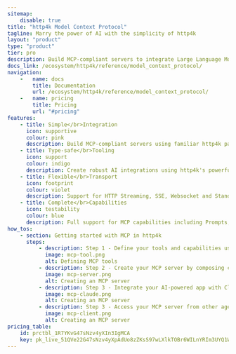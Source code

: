 ```yaml
---
sitemap:
    disable: true
title: "http4k Model Context Protocol"
tagline: Marry the power of AI with the simplicity of http4k
layout: "product"
type: "product"
tier: pro
description: Build MCP-compliant servers to integrate Large Language Models with your data and tools using familiar http4k patterns
docs_link: /ecosystem/http4k/reference/model_context_protocol/
navigation:
    -   name: docs
        title: Documentation
        url: /ecosystem/http4k/reference/model_context_protocol/
    -   name: pricing
        title: Pricing
        url: "#pricing"
features:
    - title: Simple</br>Integration
      icon: supportive
      colour: pink
      description: Build MCP-compliant servers using familiar http4k patterns. Seamlessly connect AI models with your existing systems and data sources.
    - title: Type-safe</br>Tooling
      icon: support
      colour: indigo
      description: Create robust AI integrations using http4k's powerful Lens system for type-safe tool definitions and capability bindings with compile-time safety.
    - title: Flexible</br>Transport
      icon: footprint
      colour: violet
      description: Support for HTTP Streaming, SSE, Websocket and Standard IO transports, enabling seamless integration with desktop and web-based AI applications.
    - title: Complete</br>Capabilities
      icon: testability
      colour: blue
      description: Full support for MCP capabilities including Prompts, Tools, Resources, Roots, Completions and Sampling, with both local and cloud-based model support.
how_tos:
    - section: Getting started with MCP in http4k
      steps:
          - description: Step 1 - Define your tools and capabilities using simple, testable functions
            image: mcp-tool.png
            alt: Defining MCP tools
          - description: Step 2 - Create your MCP server by composing capabilities into a lightweight server
            image: mcp-server.png
            alt: Creating an MCP server
          - description: Step 3 - Integrate your AI-powered app with Claude Desktop as a server or native binary
            image: mcp-claude.png
            alt: Creating an MCP server
          - description: Step 3 - Access your MCP server from other agents using our pure Kotlin MCP Client
            image: mcp-client.png
            alt: Creating an MCP server
pricing_table:
    id: prctbl_1R7YKvG47sNzv4yXIn3IgMCA
    key: pk_live_51QVe22G47sNzv4yXpAdUo8zZKsS97wLXlkTOBr6WILnYRIm3UYQ1WhMwz3azZMoTRnUzOwebV1m5E4FDicDtGUaG001uo16uL0
---
```

